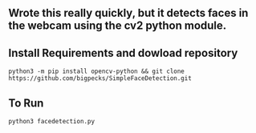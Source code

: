 ## Wrote this really quickly, but it detects faces in the webcam using the cv2 python module.

## Install Requirements and dowload repository
`python3 -m pip install opencv-python && git clone https://github.com/bigpecks/SimpleFaceDetection.git`

## To Run
`python3 facedetection.py`

